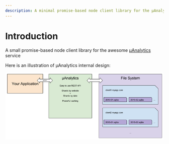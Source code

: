 ```yaml
---
description: A minimal promise-based node client library for the µAnalytics service
---
```


# Introduction

A small promise-based node client library for the awesome [µAnalytics](https://github.com/GitbookIO/micro-analytics) service

Here is an illustration of µAnalytics internal design:

![Internal design](.gitbook/assets/schema-1.png)

